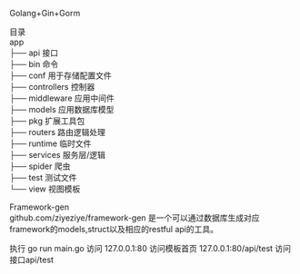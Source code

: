 Golang+Gin+Gorm  
  
目录  
app  
    ├── api             接口  
    ├── bin             命令  
    ├── conf            用于存储配置文件  
    ├── controllers     控制器  
    ├── middleware      应用中间件  
    ├── models          应用数据库模型  
    ├── pkg             扩展工具包  
    ├── routers         路由逻辑处理  
    ├── runtime         临时文件  
    ├── services        服务层/逻辑  
    ├── spider          爬虫  
    ├── test            测试文件  
    └── view            视图模板

Framework-gen  
github.com/ziyeziye/framework-gen 是一个可以通过数据库生成对应framework的models,struct以及相应的restful api的工具。  
  
执行
go run main.go
访问
127.0.0.1:80 访问模板首页
127.0.0.1:80/api/test 访问接口api/test

